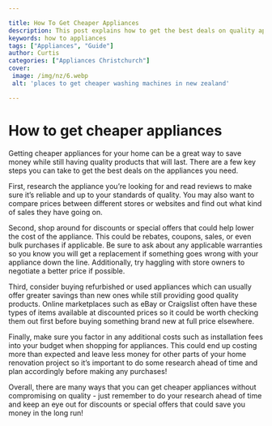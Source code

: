 ```yaml
---

title: How To Get Cheaper Appliances
description: This post explains how to get the best deals on quality appliances and save money in the process - read on to find out more!
keywords: how to appliances
tags: ["Appliances", "Guide"]
author: Curtis
categories: ["Appliances Christchurch"]
cover: 
 image: /img/nz/6.webp
 alt: 'places to get cheaper washing machines in new zealand'

---
```


# How to get cheaper appliances

Getting cheaper appliances for your home can be a great way to save money while still having quality products that will last. There are a few key steps you can take to get the best deals on the appliances you need. 

First, research the appliance you’re looking for and read reviews to make sure it’s reliable and up to your standards of quality. You may also want to compare prices between different stores or websites and find out what kind of sales they have going on. 

Second, shop around for discounts or special offers that could help lower the cost of the appliance. This could be rebates, coupons, sales, or even bulk purchases if applicable. Be sure to ask about any applicable warranties so you know you will get a replacement if something goes wrong with your appliance down the line. Additionally, try haggling with store owners to negotiate a better price if possible. 

Third, consider buying refurbished or used appliances which can usually offer greater savings than new ones while still providing good quality products. Online marketplaces such as eBay or Craigslist often have these types of items available at discounted prices so it could be worth checking them out first before buying something brand new at full price elsewhere. 

Finally, make sure you factor in any additional costs such as installation fees into your budget when shopping for appliances. This could end up costing more than expected and leave less money for other parts of your home renovation project so it’s important to do some research ahead of time and plan accordingly before making any purchases! 

Overall, there are many ways that you can get cheaper appliances without compromising on quality - just remember to do your research ahead of time and keep an eye out for discounts or special offers that could save you money in the long run!